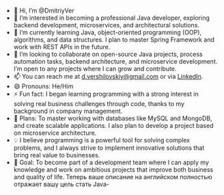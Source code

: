- 👋 Hi, I’m @DmitriyVer
- 👀 I’m interested in becoming a professional Java developer, exploring backend development, microservices, and architectural solutions.
- 🌱 I’m currently learning Java, object-oriented programming (OOP), algorithms, and data structures. I plan to master Spring Framework and work with REST APIs in the future.
- 💞️ I’m looking to collaborate on open-source Java projects, process automation tasks, backend architecture, and microservice development. I’m open to any projects where I can grow and contribute.
- 📫 You can reach me at d.vershilovskiy@gmail.com or via [LinkedIn](https://www.linkedin.com/in/dvershilovskiy).
- 😄 Pronouns: He/Him
- ⚡ Fun fact: I began learning programming with a strong interest in solving real business challenges through code, thanks to my background in company management.
- 🧠 Plans: To master working with databases like MySQL and MongoDB, and create scalable applications. I also plan to develop a project based on microservice architecture.
- 💡 I believe programming is a powerful tool for solving complex problems, and I always strive to implement innovative solutions that bring real value to businesses.
- 🚀 Goal: To become part of a development team where I can apply my knowledge and work on ambitious projects that improve both business and quality of life.
Теперь ваше описание на английском полностью отражает вашу цель стать Java-
